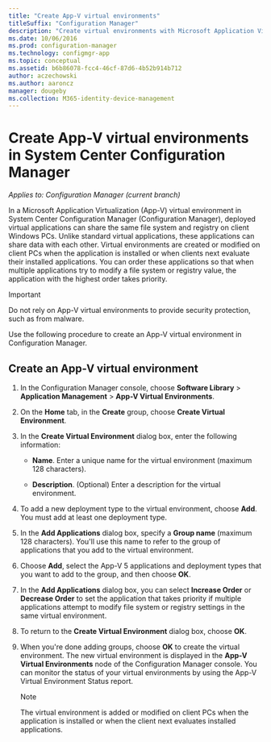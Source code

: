 ```yaml
---
title: "Create App-V virtual environments"
titleSuffix: "Configuration Manager"
description: "Create virtual environments with Microsoft Application Virtualization so apps can share data with each other."
ms.date: 10/06/2016
ms.prod: configuration-manager
ms.technology: configmgr-app
ms.topic: conceptual
ms.assetid: b6b86078-fcc4-46cf-87d6-4b52b914b712
author: aczechowski
ms.author: aaroncz
manager: dougeby
ms.collection: M365-identity-device-management
---
```

# Create App-V virtual environments in System Center Configuration Manager

*Applies to: Configuration Manager (current branch)*

In a Microsoft Application Virtualization (App-V) virtual environment in System Center Configuration Manager (Configuration Manager), deployed virtual applications can share the same file system and registry on client Windows PCs. Unlike standard virtual applications, these applications can share data with each other. Virtual environments are created or modified on client PCs when the application is installed or when clients next evaluate their installed applications. You can order these applications so that when multiple applications try to modify a file system or registry value, the application with the highest order takes priority.  

> [!IMPORTANT]  
>  Do not rely on App-V virtual environments to provide security protection, such as from malware.  

 Use the following procedure to create an App-V virtual environment in Configuration Manager.  

## Create an App-V virtual environment  

1.  In the Configuration Manager console, choose **Software Library** > **Application Management** > **App-V Virtual Environments**.  

3.  On the **Home** tab, in the **Create** group, choose **Create Virtual Environment**.  

4.  In the **Create Virtual Environment** dialog box, enter the following information:  

    -   **Name**.  Enter a unique name for the virtual environment (maximum 128 characters).  

    -   **Description**. (Optional) Enter a description for the virtual environment.  

5.  To add a new deployment type to the virtual environment, choose **Add**. You must add at least one deployment type.  

6.  In the **Add Applications** dialog box, specify a **Group name** (maximum 128 characters). You'll use this name to refer to the group of applications that you add to the virtual environment.  

7.  Choose **Add**, select the App-V 5 applications and deployment types that you want to add to the group, and then choose **OK**.  

8.  In the **Add Applications** dialog box, you can select **Increase Order** or **Decrease Order** to set the application that takes priority if multiple applications attempt to modify file system or registry settings in the same virtual environment.  

9. To return to the **Create Virtual Environment** dialog box, choose **OK**.  

10. When you're done adding groups, choose **OK** to create the virtual environment. The new virtual environment is displayed in the **App-V Virtual Environments** node of the Configuration Manager console. You can monitor the status of your virtual environments by using the App-V Virtual Environment Status report.  

    > [!NOTE]  
    >  The virtual environment is added or modified on client PCs when the application is installed or when the client next evaluates installed applications.  
